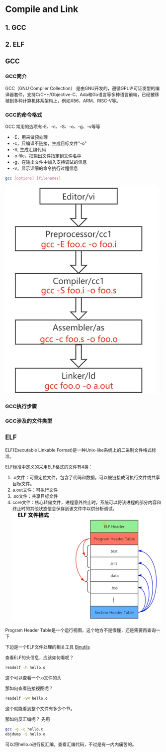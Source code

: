 # Compile and Link

## 1. GCC

## 2. ELF

## GCC
### GCC简介
GCC（GNU Compiler Collection）
是由GNU开发的，遵循GPL许可证发型的编译器套件，支持C/C++/Objective-C、Ada和Go语言等多种语言前端，已经被移植到多种计算机体系架构上，例如X86、ARM、RISC-V等。


### GCC的命令格式
GCC 常用的选项有-E、-c、-S、-o、-g、-v等等
- -E，用来做预处理
- -c，只编译不链接，生成目标文件"-o"
- -S, 生成汇编代码
- -o file，把输出文件指定到文件名中
- -g，在输出文件中加入支持调试的信息
- -v，显示详细的命令执行过程信息
```bash
gcc [options] [filenames]
```

![alt text](image/image1.png)


### GCC执行步骤


### GCC涉及的文件类型


## ELF
ELF(Executable Linkable Format)是一种Unix-like系统上的二进制文件格式标准。

ELF标准中定义的采用ELF格式的文件有4类：
1. .o文件：可重定位文件，包含了代码和数据，可以被链接成可执行文件或共享目标文件。
2. a.out文件：可执行文件
3. .so文件：共享目标文件
4. core文件：核心转储文件，进程意外终止时，系统可以将该进程的部分内容和终止时的其他状态信息保存到该文件中以供分析调试。
![alt text](image/image2.png)

Program Header Table是一个运行视图，这个地方不是很懂，还是需要再查询一下


下边是一个ELF文件处理的相关工具
[Binutils](https://www.gnu.org/software/binutils)


查看ELF的头信息，应该如何看呢？
```bash
readelf -h hello.o
```

这个可以查看一个.o文件的头

那如何查看链接视图呢？
```bash
readelf -SW hello.o
```
这个就能看到整个文件有多少个节。


那如何反汇编呢？
先用
```bash
gcc -g -c hello.c 
objdump -S hello.o
```
可以将hello.o进行反汇编，查看汇编代码，不过是有一内内痛苦的。

